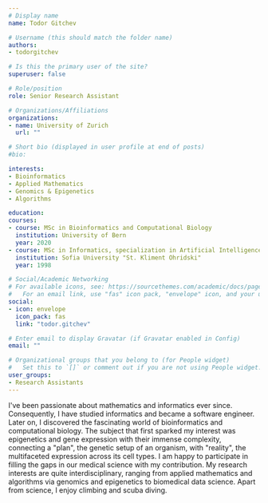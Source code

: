 ```yaml
---
# Display name
name: Todor Gitchev

# Username (this should match the folder name)
authors:
- todorgitchev

# Is this the primary user of the site?
superuser: false

# Role/position
role: Senior Research Assistant

# Organizations/Affiliations
organizations:
- name: University of Zurich
  url: ""

# Short bio (displayed in user profile at end of posts)
#bio:  

interests:
- Bioinformatics
- Applied Mathematics
- Genomics & Epigenetics
- Algorithms

education:
courses:
- course: MSc in Bioinformatics and Computational Biology
  institution: University of Bern
  year: 2020
- course: MSc in Informatics, specialization in Artificial Intelligence
  institution: Sofia University "St. Kliment Ohridski"
  year: 1998

# Social/Academic Networking
# For available icons, see: https://sourcethemes.com/academic/docs/page-builder/#icons
#   For an email link, use "fas" icon pack, "envelope" icon, and your uzh email up to before the '@'.
social:
- icon: envelope
  icon_pack: fas
  link: "todor.gitchev"

# Enter email to display Gravatar (if Gravatar enabled in Config)
email: ""

# Organizational groups that you belong to (for People widget)
#   Set this to `[]` or comment out if you are not using People widget.
user_groups:
- Research Assistants
---
```


I've been passionate about mathematics and informatics ever since. Consequently, I have studied informatics and became a software engineer. Later on, I discovered the fascinating world of bioinformatics and computational biology. The subject that first sparked my interest was epigenetics and gene expression with their immense complexity, connecting a "plan", the genetic setup of an organism, with "reality", the multifaceted expression across its cell types. I am happy to participate in filling the gaps in our medical science with my contribution. My research interests are quite interdisciplinary, ranging from applied mathematics and algorithms via genomics and epigenetics to biomedical data science. Apart from science, I enjoy climbing and scuba diving.
